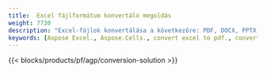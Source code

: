 ```yaml
---
title:  Excel fájlformátum konvertáló megoldás
weight: 7730
description: "Excel-fájlok konvertálása a következőre: PDF, DOCX, PPTX, XLS, XLSX, XLSM, XLSB, ODS, ODS, ODS, ODS, 38173481, ODS, 38173481 81, JPG, BMP, PNG, SVG, TIFF, XPS, MHTML és Markdown."
keywords: [Aspose Excel., Aspose.Cells., convert excel to pdf., convert excel to json., convert txt to sql., convert csv to json., convert json to pdf., xml to excel and Convert files between various formats]
---
```

{{< blocks/products/pf/agp/conversion-solution >}} 
